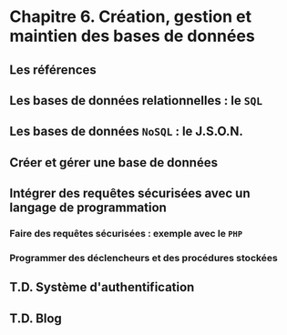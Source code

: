 # Chapitre 6. Création, gestion et maintien des bases de données

## Les références

## Les bases de données relationnelles : le `SQL`

## Les bases de données `NoSQL` : le J.S.O.N.

## Créer et gérer une base de données

## Intégrer des requêtes sécurisées avec un langage de programmation

### Faire des requêtes sécurisées : exemple avec le `PHP`

### Programmer des déclencheurs et des procédures stockées

## T.D. Système d'authentification

## T.D. Blog
